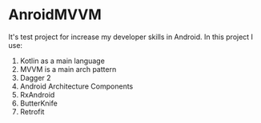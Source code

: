 # AnroidMVVM
It's test project for increase my developer skills in Android. In this project I use:

1) Kotlin as a main language
2) MVVM is a main arch pattern
3) Dagger 2
4) Android Architecture Components
5) RxAndroid
4) ButterKnife
5) Retrofit

